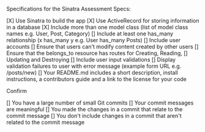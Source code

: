 Specifications for the Sinatra Assessment
Specs:

 [X] Use Sinatra to build the app
 [X] Use ActiveRecord for storing information in a database
 [X] Include more than one model class (list of model class names e.g. User, Post, Category)
 [] Include at least one has_many relationship (x has_many y e.g. User has_many Posts)
 [] Include user accounts
 [] Ensure that users can't modify content created by other users
 [] Ensure that the belongs_to resource has routes for Creating, Reading, [] Updating and Destroying
 [] Include user input validations
 [] Display validation failures to user with error message (example form URL e.g. /posts/new)
 [] Your README.md includes a short description, install instructions, a contributors guide and a link to the license for your code

Confirm

 [] You have a large number of small Git commits
 [] Your commit messages are meaningful
 [] You made the changes in a commit that relate to the commit message
 [] You don't include changes in a commit that aren't related to the commit message
